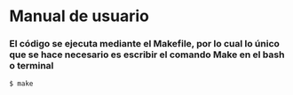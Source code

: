 # Manual de usuario
### El código se ejecuta mediante el Makefile, por lo cual lo único que se hace necesario es escribir el comando Make en el bash o terminal

```
$ make
```